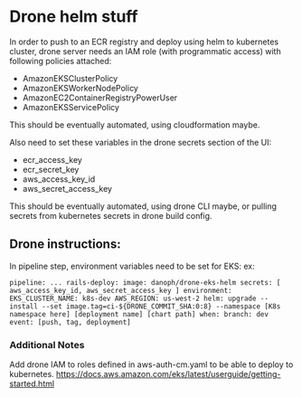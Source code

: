 # Drone helm stuff

In order to push to an ECR registry and deploy using helm to kubernetes
cluster, drone server needs an IAM role (with programmatic access) with following policies attached:

- AmazonEKSClusterPolicy
- AmazonEKSWorkerNodePolicy
- AmazonEC2ContainerRegistryPowerUser
- AmazonEKSServicePolicy

This should be eventually automated, using cloudformation maybe.

Also need to set these variables in the drone secrets section of the UI:

- ecr_access_key
- ecr_secret_key
- aws_access_key_id
- aws_secret_access_key

This should be eventually automated, using drone CLI maybe, or pulling
secrets from kubernetes secrets in drone build config.

## Drone instructions:

In pipeline step, environment variables need to be set for EKS:
ex:

`
pipeline:
  ...
  rails-deploy:
   image: danoph/drone-eks-helm
   secrets: [ aws_access_key_id, aws_secret_access_key ]
   environment:
     EKS_CLUSTER_NAME: k8s-dev
     AWS_REGION: us-west-2
   helm: upgrade --install --set image.tag=ci-${DRONE_COMMIT_SHA:0:8} --namespace [K8s namespace here] [deployment name] [chart path]
   when:
     branch: dev
     event: [push, tag, deployment]
`

### Additional Notes

Add drone IAM to roles defined in aws-auth-cm.yaml to be able to deploy to kubernetes.
https://docs.aws.amazon.com/eks/latest/userguide/getting-started.html
